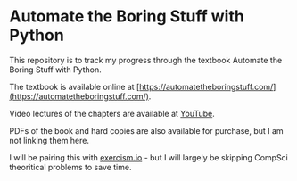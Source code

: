 # Automate the Boring Stuff with Python

This repository is to track my progress through the textbook Automate the Boring Stuff with Python.

The textbook is available online at [https://automatetheboringstuff.com/](https://automatetheboringstuff.com/).

Video lectures of the chapters are available at [YouTube](https://www.youtube.com/playlist?list=PL0-84-yl1fUnRuXGFe_F7qSH1LEnn9LkW).

PDFs of the book and hard copies are also available for purchase, but I am not linking them here.

I will be pairing this with [exercism.io](http://exercism.io) - but I will largely be skipping CompSci theoritical problems to save time.